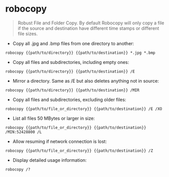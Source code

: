 # robocopy

> Robust File and Folder Copy. By default Robocopy will only copy a file if the source and destination have different time stamps or different file sizes.

- Copy all .jpg and .bmp files from one directory to another:

`robocopy {{path/to/directory}} {{path/to/destination}} *.jpg *.bmp`

- Copy all files and subdirectories, including empty ones:

`robocopy {{path/to/directory}} {{path/to/destination}} /E`

- Mirror a directory. Same as /E but also deletes anything not in source:

`robocopy {{path/to/directory}} {{path/to/destination}} /MIR`

- Copy all files and subdirectories, excluding older files:

`robocopy {{path/to/file_or_directory}} {{path/to/destination}} /E /XO`

- List all files 50 MBytes or larger in size:

`robocopy {{path/to/file_or_directory}} {{path/to/destination}} /MIN:52428800 /L`

- Allow resuming if network connection is lost:

`robocopy {{path/to/file_or_directory}} {{path/to/destination}} /Z`

- Display detailed usage information:

`robocopy /?`
